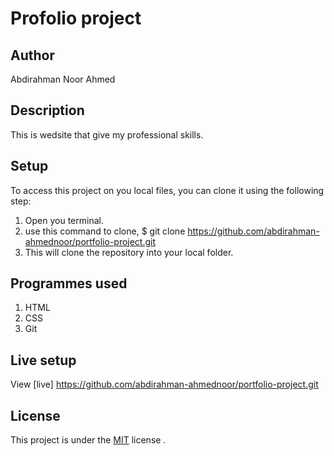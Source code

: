 # Profolio project

## Author 
Abdirahman Noor Ahmed 

## Description 
This is wedsite that give my professional skills.

## Setup
To access this project  on you local files, you can clone it using the following step:
1. Open you terminal.
2. use this command to clone, $ git clone https://github.com/abdirahman-ahmednoor/portfolio-project.git
3. This will clone the repository  into your local folder.

## Programmes used
1. HTML
2. CSS
3. Git
 
 ## Live setup
 View [live] https://github.com/abdirahman-ahmednoor/portfolio-project.git

 ## License
This project is under the [MIT](License) license .